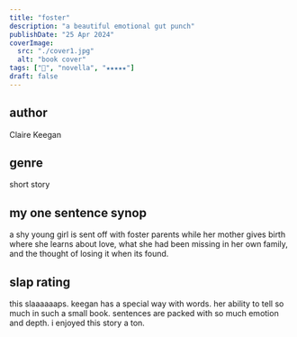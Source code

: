 ```yaml
---
title: "foster"
description: "a beautiful emotional gut punch"
publishDate: "25 Apr 2024"
coverImage:
  src: "./cover1.jpg"
  alt: "book cover"
tags: ["📖", "novella", "★★★★★"]
draft: false
---
```


## author

Claire Keegan

## genre

short story

## my one sentence synop

a shy young girl is sent off with foster parents while her mother gives birth where she learns about love, what she had been missing in her own family, and the thought of losing it when its found.

## slap rating

this slaaaaaaps. keegan has a special way with words. her ability to tell so much in such a small book. sentences are packed with so much emotion and depth. i enjoyed this story a ton.
